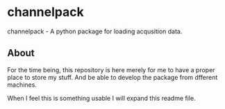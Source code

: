 
# channelpack

channelpack - A python package for loading acqusition data.

## About

For the time being, this repository is here merely for me to have a proper place
to store my stuff. And be able to develop the package from dfferent machines.

When I feel this is something usable I will expand this readme file.
